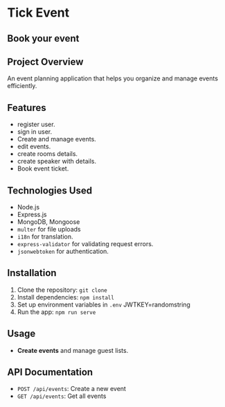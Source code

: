 # Tick Event
## Book your event

## Project Overview
An event planning application that helps you organize and manage events efficiently.

## Features
- register user.
- sign in user.
- Create and manage events.
- edit events.
- create rooms details.
- create speaker with details.
- Book event ticket.

## Technologies Used
- Node.js
- Express.js
- MongoDB, Mongoose
- `multer` for file uploads
- `i18n` for translation.
- `express-validator` for validating request errors.
- `jsonwebtoken` for authentication.

## Installation
1. Clone the repository: `git clone `
2. Install dependencies: `npm install`
3. Set up environment variables in `.env`
    JWTKEY=randomstring
4. Run the app: `npm run serve`

## Usage
- **Create events** and manage guest lists.

## API Documentation
- `POST /api/events`: Create a new event
- `GET /api/events`: Get all events


